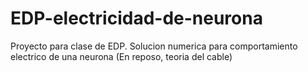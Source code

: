 # EDP-electricidad-de-neurona
Proyecto para clase de EDP. Solucion numerica para comportamiento electrico de una neurona (En reposo, teoria del cable)
